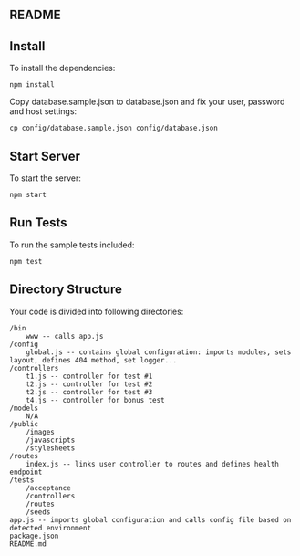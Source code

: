 README
------

## Install

To install the dependencies:

    npm install

Copy database.sample.json to database.json and fix your user, password and host settings:

    cp config/database.sample.json config/database.json

## Start Server

To start the server:

    npm start

## Run Tests

To run the sample tests included:

    npm test

## Directory Structure

Your code is divided into following directories:

    /bin
        www -- calls app.js
    /config
        global.js -- contains global configuration: imports modules, sets layout, defines 404 method, set logger...
    /controllers
		t1.js -- controller for test #1
		t2.js -- controller for test #2
		t2.js -- controller for test #3
		t4.js -- controller for bonus test
    /models
        N/A
    /public
        /images
        /javascripts
        /stylesheets
    /routes
        index.js -- links user controller to routes and defines health endpoint
    /tests
        /acceptance
        /controllers
        /routes
        /seeds
    app.js -- imports global configuration and calls config file based on detected environment
    package.json
    README.md



